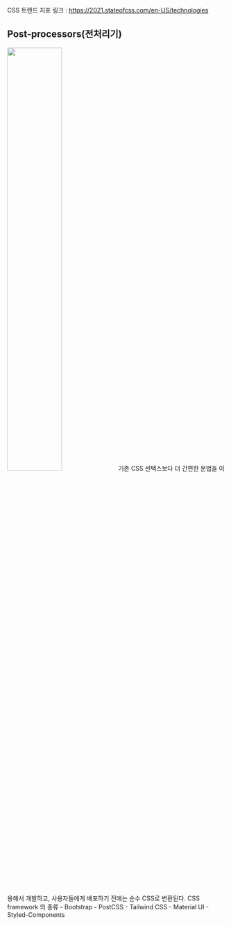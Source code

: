 CSS 트랜드 지표 링크 : https://2021.stateofcss.com/en-US/technologies

## Post-processors(전처리기)
<img src='https://miro.medium.com/max/1400/1*bdBOILv1QXL_lTUbW7d-sA.jpeg' width='50%' />
기존 CSS 씬택스보다 더 간편한 문법을 이용해서 개발하고, 사용자들에게 배포하기 전에는 순수 CSS로 변환된다.
CSS framework 의 종류
- Bootstrap
- PostCSS
- Tailwind CSS
- Material UI
- Styled-Components
